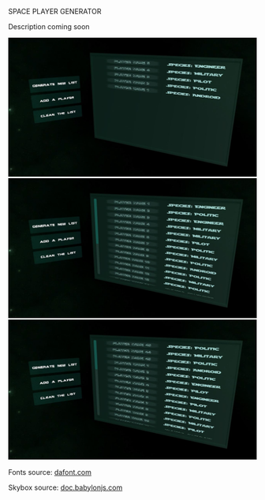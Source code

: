 SPACE PLAYER GENERATOR

Description coming soon


![alt text](screens/screen1.JPG)
![alt text](screens/screen2.JPG)
![alt text](screens/screen3.JPG)

Fonts source: [dafont.com](https://www.dafont.com/fr/)

Skybox source: [doc.babylonjs.com](https://doc.babylonjs.com/resources/playground_textures#cubetextures)
